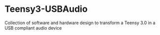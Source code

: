 Teensy3-USBAudio
================

Collection of software and hardware design to transform a Teensy 3.0 in a USB compliant audio device
